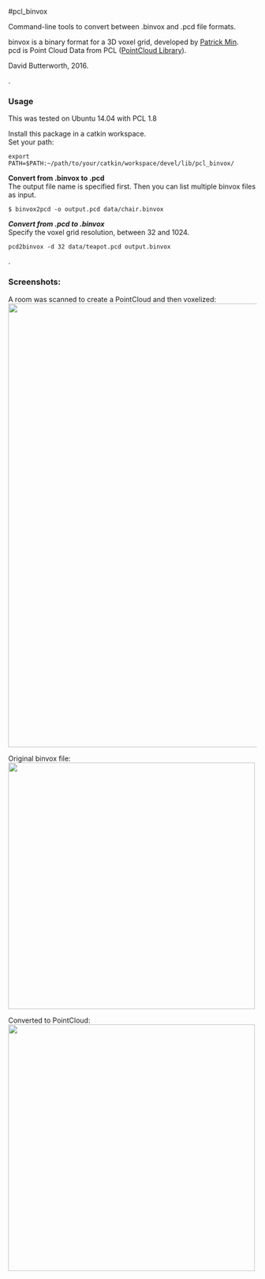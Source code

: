 #pcl_binvox

Command-line tools to convert between .binvox and .pcd file formats.

binvox is a binary format for a 3D voxel grid, developed by [Patrick Min](http://www.patrickmin.com/binvox/).  
pcd is Point Cloud Data from PCL ([PointCloud Library](http://www.pointclouds.org)).

David Butterworth, 2016.

.

### Usage

This was tested on Ubuntu 14.04 with PCL 1.8  

Install this package in a catkin workspace.  
Set your path:  
```
export PATH=$PATH:~/path/to/your/catkin/workspace/devel/lib/pcl_binvox/
```

**Convert from .binvox to .pcd**  
The output file name is specified first. Then you can list multiple binvox files as input.
```
$ binvox2pcd -o output.pcd data/chair.binvox
```

***Convert from .pcd to .binvox***  
Specify the voxel grid resolution, between 32 and 1024.
```
pcd2binvox -d 32 data/teapot.pcd output.binvox
```

.

### Screenshots:

A room was scanned to create a PointCloud and then voxelized:  
<img src="https://raw.githubusercontent.com/dbworth/pcl_binvox/master/screenshots/room_scan_from_pointcloud.png" width=900>

Original binvox file:  
<img src="https://raw.githubusercontent.com/dbworth/pcl_binvox/master/screenshots/chair_orig_binvox.png" width=500>

Converted to PointCloud:  
<img src="https://raw.githubusercontent.com/dbworth/pcl_binvox/master/screenshots/chair_converted_to_pcd.png" width=500>



